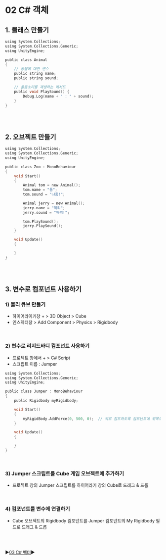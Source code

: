 # 02 C# 객체

## 1. 클래스 만들기

```c
using System.Collections;
using System.Collections.Generic;
using UnityEngine;

public class Animal
{
    // 동물에 대한 변수
    public string name;
    public string sound;

    // 울음소리를 재생하는 메서드
    public void PlaySound() {
        Debug.Log(name + " : " + sound);
    }
}
```

<br />
<br />

## 2. 오브젝트 만들기

```c
using System.Collections;
using System.Collections.Generic;
using UnityEngine;

public class Zoo : MonoBehaviour
{
    void Start()
    {
        Animal tom = new Animal();
        tom.name = "톰";
        tom.sound = "냐옹!";

        Animal jerry = new Animal();
        jerry.name = "제리";
        jerry.sound = "찍찍!";

        tom.PlaySound();
        jerry.PlaySound();
    }

    void Update()
    {

    }
}
```

<br />
<br />

## 3. 변수로 컴포넌트 사용하기

### 1) 물리 큐브 만들기

- 하이어라이키창 + > 3D Object > Cube
- 인스펙터창 > Add Component > Physics > Rigidbody

<br />

### 2) 변수로 리지드바디 컴포넌트 사용하기

- 프로젝트 창에서 + > C# Script
- 스크립트 이름 : Jumper

```c
using System.Collections;
using System.Collections.Generic;
using UnityEngine;

public class Jumper : MonoBehaviour
{
    public Rigidbody myRigidbody;

    void Start()
    {
        myRigidBody.AddForce(0, 500, 0);  // 위로 점프하도록 컴포넌트에 위쪽으로 힘을 주라는 처리
    }

    void Update()
    {

    }
}
```

<br />

### 3) Jumper 스크립트를 Cube 게임 오브젝트에 추가하기

- 프로젝트 창의 Jumper 스크립트를 하이어라키 창의 Cube로 드래그 & 드롭

<br />

### 4) 컴포넌트를 변수에 연결하기

- Cube 오브젝트의 Rigidbody 컴포넌트를 Jumper 컴포넌트의 My Rigidbody 필드로 드래그 & 드롭

<br />
<br />

:arrow_forward:[03 C# 벡터](./03%20C%23%20%EB%B2%A1%ED%84%B0.md):arrow_forward:
